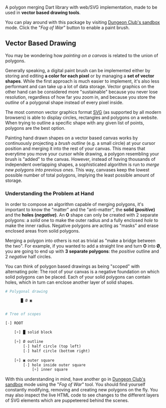 A polygon merging Dart library with web/SVG implementation, made to be used in **vector based drawing tools**.

You can play around with this package by visiting [Dungeon Club's sandbox](https://dungeonclub.net/game/sandbox) mode. Click the "*Fog of War*" button to enable a paint brush.

## Vector Based Drawing

You may be wondering how *painting on a canvas* is related to the union of polygons.

Generally speaking, a digital paint brush can be implemented either by storing and editing **a color for each pixel** or by managing a **set of vector shapes**. While the first approach is much easier to implement, it's also less performant and can take up a lot of data storage. Vector graphics on the other hand can be considered more "sustainable" because you never lose resolution, regardless of how far you zoom in, and because you store the *outline* of a polygonal shape instead of every pixel inside.

The most common vector graphics format [SVG](https://www.w3.org/TR/SVG2/) (as supported by all modern browsers) is able to display circles, rectangles and polygons on a website. When trying to outline a specific shape with any given list of points, polygons are the best option.

Painting hand drawn shapes on a vector based canvas works by continuously projecting a *brush outline* (e.g. a small circle) at your cursor position and merging it into the rest of your canvas. This means that everytime you move your cursor while drawing, a polygon resembling your brush is "added" to the canvas. However, instead of having thousands of independent overlapping shapes, a sophisticated algorithm is run to *merge new polygons into previous ones*. This way, canvases keep the lowest possible number of total polygons, implying the least possible amount of storage.

### Understanding the Problem at Hand

In order to compose an algorithm capable of merging polygons, it's important to know the "matter" and the "anti-matter", the **solid (_positive_)** and the **holes (_negative_)**. An **O** shape can only be created with 2 separate polygons: a *solid* one to make the outer radius and a fully enclosed *hole* to make the inner radius. Negative polygons are acting as "masks" and erase enclosed areas from solid polygons. 

Merging a polygon into others is not as trivial as "make a bridge between the two". For example, if you wanted to add a straight line and turn **O** into **Ø**, you are going to end up with **3 separate polygons**: the *positive* outline and 2 *negative* half circles.

You can think of polygon based drawings as being "scoped" with alternating pole: The root of your canvas is a negative foundation on which solid polygons can be placed. Each of your solid polygons can contain holes, which in turn can enclose another layer of solid shapes.

```py
# Polygonal drawing

       █ Ø ▣


# Tree of scopes

[-] ROOT
    
    [+] █ solid block
    
    [+] Ø outline
        [-] half circle (top left)
        [-] half circle (bottom right)
    
    [+] ▣ outer square
        [-] hole inside outer square
            [+] inner square
```

With this understanding in mind, have another go in [Dungeon Club's sandbox](https://dungeonclub.net/game/sandbox) mode using the "*Fog of War*" tool. You should find yourself constantly modifying, removing and creating new polygons on the fly. You may also inspect the live HTML code to see changes to the different layers of SVG elements which are puppeteered behind the scenes.